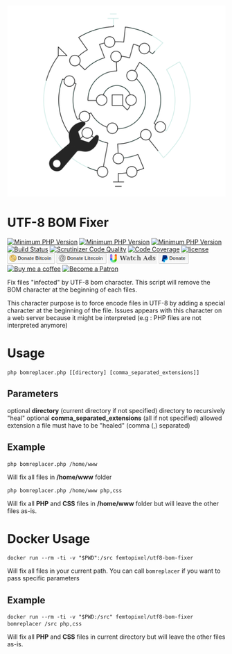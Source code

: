 ![logo](logo.png)

UTF-8 BOM Fixer
===============

[![Minimum PHP Version](https://img.shields.io/badge/php-%3E%3D%204.3-8892BF.svg?style=flat-square)](https://php.net/)
[![Minimum PHP Version](https://img.shields.io/badge/php-%3E%3D%205.0-8892BF.svg?style=flat-square)](https://php.net/)
[![Minimum PHP Version](https://img.shields.io/badge/php-%3E%3D%207.0-8892BF.svg?style=flat-square)](https://php.net/)
[![Build Status](https://scrutinizer-ci.com/g/femtopixel/utf8-bom-fixer/badges/build.png?b=master)](https://scrutinizer-ci.com/g/femtopixel/utf8-bom-fixer/build-status/master)
[![Scrutinizer Code Quality](https://scrutinizer-ci.com/g/femtopixel/utf8-bom-fixer/badges/quality-score.png?b=master)](https://scrutinizer-ci.com/g/femtopixel/utf8-bom-fixer/?branch=master)
[![Code Coverage](https://scrutinizer-ci.com/g/femtopixel/utf8-bom-fixer/badges/coverage.png?b=master)](https://scrutinizer-ci.com/g/femtopixel/utf8-bom-fixer/?branch=master)
[![license](https://img.shields.io/github/license/femtopixel/utf8-bom-fixer.svg?maxAge=2592000)]()
[![Bitcoin donation](https://github.com/jaymoulin/jaymoulin.github.io/raw/master/btc.png "Bitcoin donation")](https://m.freewallet.org/id/374ad82e/btc)
[![Litecoin donation](https://github.com/jaymoulin/jaymoulin.github.io/raw/master/ltc.png "Litecoin donation")](https://m.freewallet.org/id/374ad82e/ltc)
[![Watch Ads](https://github.com/jaymoulin/jaymoulin.github.io/raw/master/utip.png "Watch Ads")](https://utip.io/femtopixel)
[![PayPal donation](https://github.com/jaymoulin/jaymoulin.github.io/raw/master/ppl.png "PayPal donation")](https://www.paypal.me/jaymoulin)
[![Buy me a coffee](https://www.buymeacoffee.com/assets/img/custom_images/orange_img.png "Buy me a coffee")](https://www.buymeacoffee.com/3Yu8ajd7W)
[![Become a Patron](https://badgen.net/badge/become/a%20patron/F96854 "Become a Patron")](https://patreon.com/femtopixel)

Fix files "infected" by UTF-8 bom character. This script will remove the BOM character at the beginning of each files.

This character purpose is to force encode files in UTF-8 by adding a special character at the beginning of the file.
Issues appears with this character on a web server because it might be interpreted (e.g : PHP files are not interpreted anymore)

Usage
===

```
php bomreplacer.php [[directory] [comma_separated_extensions]]
```

## Parameters 

optional **directory** (current directory if not specified) directory to recursively "heal"
optional **comma_separated_extensions** (all if not specified) allowed extension a file must have to be "healed" (comma (,) separated)

## Example

```
php bomreplacer.php /home/www
```

Will fix all files in **/home/www** folder

```
php bomreplacer.php /home/www php,css
```

Will fix all **PHP** and **CSS** files in **/home/www** folder but will leave the other files as-is.

Docker Usage
===========

```
docker run --rm -ti -v "$PWD":/src femtopixel/utf8-bom-fixer
```

Will fix all files in your current path. You can call `bomreplacer` if you want to pass specific parameters

Example
-------

```
docker run --rm -ti -v "$PWD:/src" femtopixel/utf8-bom-fixer bomreplacer /src php,css
```

Will fix all **PHP** and **CSS** files in current directory but will leave the other files as-is.

